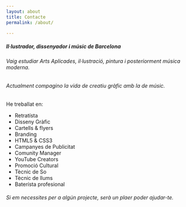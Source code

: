 ```yaml
---
layout: about
title: Contacte
permalink: /about/

---
```


##### Il·lustrador, dissenyador i músic de Barcelona

###### Vaig estudiar Arts Aplicades, il·lustració, pintura i posteriorment música moderna.
###### Actualment compagino la vida de creatiu gràfic amb la de músic.

He treballat en:

* Retratísta
* Disseny Gràfic
* Cartells & flyers
* Branding
* HTML5 & CSS3
* Campanyes de Publicitat
* Comunity Manager
* YouTube Creators
* Promoció Cultural
* Tècnic de So
* Tècnic de llums
* Baterísta profesional

###### Si em necessites per a algún projecte, serà un plaer poder ajudar-te.